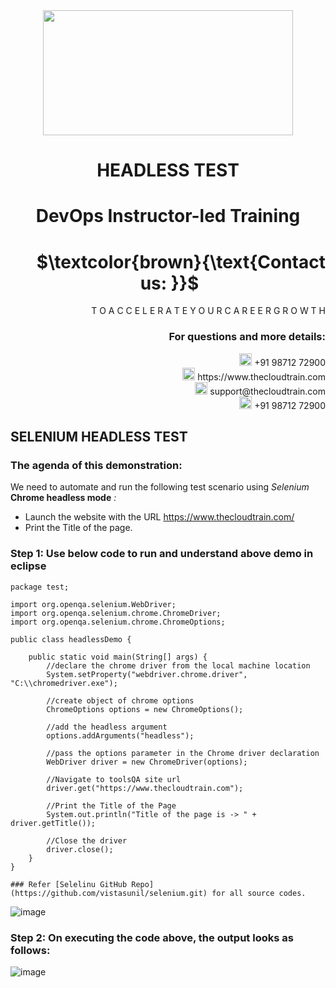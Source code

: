 <div align="center">
<img src=https://static.wixstatic.com/media/1c706c_a5df0ad56f894928bf858a74ba744b32~mv2.png/v1/fit/w_2500,h_1330,al_c/1c706c_a5df0ad56f894928bf858a74ba744b32~mv2.png width="400" height="200">
 </div>

# <div align="center"> HEADLESS TEST </p>

# <div align="center"> DevOps Instructor-led Training </div>

# <div align="right"> $`\textcolor{brown}{\text{Contact us: }}`$  &emsp;&emsp;&emsp;&emsp;&emsp;&emsp;&emsp; </div>

<div align="right"> T O A C C E L E R A T E Y O U R C A R E E R G R O W T H </div>

### <div align="right"> For questions and more details: </div>

<div align="right"> <img src=https://w7.pngwing.com/pngs/759/922/png-transparent-telephone-logo-iphone-telephone-call-smartphone-phone-electronics-text-trademark-thumbnail.png width="20" height="20"> +91 98712 72900 </div>

<div align="right"> <img src=https://pbs.twimg.com/profile_images/1450734615946219520/jmBHQRRa_400x400.jpg width="20" height="20"> https://www.thecloudtrain.com </div>

<div align="right"> <img src=https://icons.iconarchive.com/icons/martz90/circle/512/email-icon.png width="20" height="20"> support@thecloudtrain.com </div>

<div align="right"> <img src=https://png.pngtree.com/png-vector/20221018/ourmid/pngtree-whatsapp-icon-png-image_6315990.png width="20" height="20"> +91 98712 72900 </div>

## SELENIUM HEADLESS TEST

### The agenda of this demonstration:

We need to automate and run the following test scenario using _Selenium_ **Chrome headless mode** _:_

- Launch the website with the URL https://www.thecloudtrain.com/
- Print the Title of the page.

### Step 1: Use below code to run and understand above demo in eclipse

```
package test;

import org.openqa.selenium.WebDriver;
import org.openqa.selenium.chrome.ChromeDriver;
import org.openqa.selenium.chrome.ChromeOptions;

public class headlessDemo {

    public static void main(String[] args) {
        //declare the chrome driver from the local machine location
        System.setProperty("webdriver.chrome.driver", "C:\\chromedriver.exe");
       
        //create object of chrome options
        ChromeOptions options = new ChromeOptions();
        
        //add the headless argument
        options.addArguments("headless");
        
        //pass the options parameter in the Chrome driver declaration
        WebDriver driver = new ChromeDriver(options);
        
        //Navigate to toolsQA site url
        driver.get("https://www.thecloudtrain.com");
        
        //Print the Title of the Page
        System.out.println("Title of the page is -> " + driver.getTitle());
        
        //Close the driver
        driver.close();
    }
}

### Refer [Selelinu GitHub Repo](https://github.com/vistasunil/selenium.git) for all source codes.

```
![image](https://user-images.githubusercontent.com/37858762/236048694-c1d53263-1a52-46cc-8413-8fe57473910c.png)

### Step 2: On executing the code above, the output looks as follows:

![image](https://user-images.githubusercontent.com/37858762/236048726-b4d700e9-6ec8-4806-a847-b43dd2d6daa9.png)
